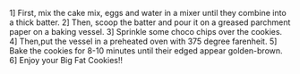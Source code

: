 1] First, mix the cake mix, eggs and water in a mixer until they combine into a thick batter.
2] Then, scoop the batter and pour it on a greased parchment paper on a baking vessel.
3] Sprinkle some choco chips over the cookies.
4] Then,put the vessel in a preheated oven with 375 degree farenheit.
5] Bake the cookies for 8-10 minutes until their edged appear golden-brown.
6] Enjoy your Big Fat Cookies!! 